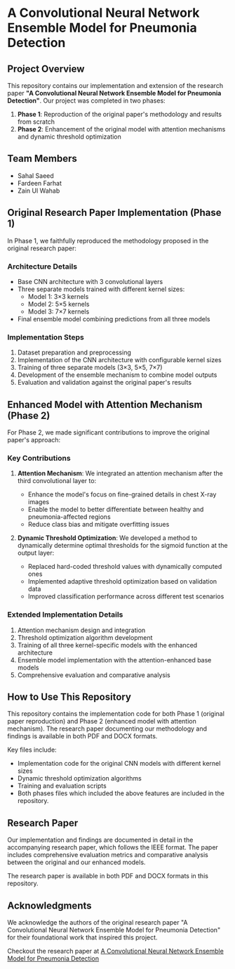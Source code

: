 # A Convolutional Neural Network Ensemble Model for Pneumonia Detection

## Project Overview

This repository contains our implementation and extension of the research paper **"A Convolutional Neural Network Ensemble Model for Pneumonia Detection"**. Our project was completed in two phases:

1. **Phase 1**: Reproduction of the original paper's methodology and results from scratch
2. **Phase 2**: Enhancement of the original model with attention mechanisms and dynamic threshold optimization

## Team Members

- Sahal Saeed
- Fardeen Farhat
- Zain Ul Wahab

## Original Research Paper Implementation (Phase 1)

In Phase 1, we faithfully reproduced the methodology proposed in the original research paper:

### Architecture Details

- Base CNN architecture with 3 convolutional layers
- Three separate models trained with different kernel sizes:
  - Model 1: 3×3 kernels
  - Model 2: 5×5 kernels
  - Model 3: 7×7 kernels
- Final ensemble model combining predictions from all three models

### Implementation Steps

1. Dataset preparation and preprocessing
2. Implementation of the CNN architecture with configurable kernel sizes
3. Training of three separate models (3×3, 5×5, 7×7)
4. Development of the ensemble mechanism to combine model outputs
5. Evaluation and validation against the original paper's results

## Enhanced Model with Attention Mechanism (Phase 2)

For Phase 2, we made significant contributions to improve the original paper's approach:

### Key Contributions

1. **Attention Mechanism**: We integrated an attention mechanism after the third convolutional layer to:
   - Enhance the model's focus on fine-grained details in chest X-ray images
   - Enable the model to better differentiate between healthy and pneumonia-affected regions
   - Reduce class bias and mitigate overfitting issues

2. **Dynamic Threshold Optimization**: We developed a method to dynamically determine optimal thresholds for the sigmoid function at the output layer:
   - Replaced hard-coded threshold values with dynamically computed ones
   - Implemented adaptive threshold optimization based on validation data
   - Improved classification performance across different test scenarios

### Extended Implementation Details

1. Attention mechanism design and integration
2. Threshold optimization algorithm development
3. Training of all three kernel-specific models with the enhanced architecture
4. Ensemble model implementation with the attention-enhanced base models
5. Comprehensive evaluation and comparative analysis

## How to Use This Repository

This repository contains the implementation code for both Phase 1 (original paper reproduction) and Phase 2 (enhanced model with attention mechanism). The research paper documenting our methodology and findings is available in both PDF and DOCX formats.

Key files include:
- Implementation code for the original CNN models with different kernel sizes
- Dynamic threshold optimization algorithms
- Training and evaluation scripts
- Both phases files which included the above features are included in the repository.


## Research Paper

Our implementation and findings are documented in detail in the accompanying research paper, which follows the IEEE format. The paper includes comprehensive evaluation metrics and comparative analysis between the original and our enhanced models.

The research paper is available in both PDF and DOCX formats in this repository.

## Acknowledgments

We acknowledge the authors of the original research paper "A Convolutional Neural Network Ensemble Model for Pneumonia Detection" for their foundational work that inspired this project.

Checkout the research paper at [A Convolutional Neural Network Ensemble Model for Pneumonia Detection](https://www.sciencedirect.com/science/article/pii/S2772442523000436)